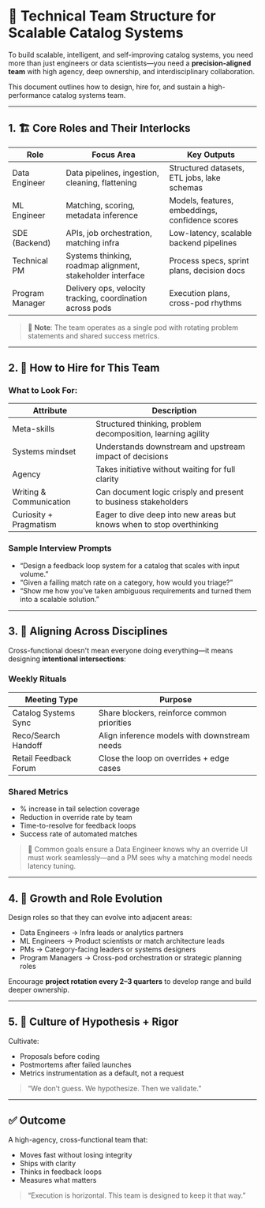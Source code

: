 # 🧠 Technical Team Structure for Scalable Catalog Systems

To build scalable, intelligent, and self-improving catalog systems, you need more than just engineers or data scientists—you need a **precision-aligned team** with high agency, deep ownership, and interdisciplinary collaboration.

This document outlines how to design, hire for, and sustain a high-performance catalog systems team.

---

## 1. 🏗️ Core Roles and Their Interlocks

| Role                  | Focus Area                                             | Key Outputs                                  |
|-----------------------|--------------------------------------------------------|-----------------------------------------------|
| Data Engineer         | Data pipelines, ingestion, cleaning, flattening       | Structured datasets, ETL jobs, lake schemas  |
| ML Engineer           | Matching, scoring, metadata inference                 | Models, features, embeddings, confidence scores |
| SDE (Backend)         | APIs, job orchestration, matching infra               | Low-latency, scalable backend pipelines       |
| Technical PM          | Systems thinking, roadmap alignment, stakeholder interface | Process specs, sprint plans, decision docs |
| Program Manager       | Delivery ops, velocity tracking, coordination across pods | Execution plans, cross-pod rhythms          |

> 🧠 **Note**: The team operates as a single pod with rotating problem statements and shared success metrics.

---

## 2. 🎯 How to Hire for This Team

### What to Look For:
| Attribute                 | Description                                                                 |
|--------------------------|-----------------------------------------------------------------------------|
| Meta-skills              | Structured thinking, problem decomposition, learning agility               |
| Systems mindset          | Understands downstream and upstream impact of decisions                    |
| Agency                   | Takes initiative without waiting for full clarity                          |
| Writing & Communication  | Can document logic crisply and present to business stakeholders            |
| Curiosity + Pragmatism   | Eager to dive deep into new areas but knows when to stop overthinking      |

### Sample Interview Prompts
- “Design a feedback loop system for a catalog that scales with input volume.”
- “Given a failing match rate on a category, how would you triage?”
- “Show me how you’ve taken ambiguous requirements and turned them into a scalable solution.”

---

## 3. 🤝 Aligning Across Disciplines

Cross-functional doesn't mean everyone doing everything—it means designing **intentional intersections**:

### Weekly Rituals
| Meeting Type           | Purpose                                        |
|------------------------|------------------------------------------------|
| Catalog Systems Sync   | Share blockers, reinforce common priorities   |
| Reco/Search Handoff    | Align inference models with downstream needs  |
| Retail Feedback Forum  | Close the loop on overrides + edge cases      |

### Shared Metrics
- % increase in tail selection coverage
- Reduction in override rate by team
- Time-to-resolve for feedback loops
- Success rate of automated matches

> 🧭 Common goals ensure a Data Engineer knows why an override UI must work seamlessly—and a PM sees why a matching model needs latency tuning.

---

## 4. 🔄 Growth and Role Evolution

Design roles so that they can evolve into adjacent areas:
- Data Engineers → Infra leads or analytics partners
- ML Engineers → Product scientists or match architecture leads
- PMs → Category-facing leaders or systems designers
- Program Managers → Cross-pod orchestration or strategic planning roles

Encourage **project rotation every 2–3 quarters** to develop range and build deeper ownership.

---

## 5. 🧪 Culture of Hypothesis + Rigor

Cultivate:
- Proposals before coding
- Postmortems after failed launches
- Metrics instrumentation as a default, not a request

> “We don’t guess. We hypothesize. Then we validate.”

---

## ✅ Outcome

A high-agency, cross-functional team that:
- Moves fast without losing integrity
- Ships with clarity
- Thinks in feedback loops
- Measures what matters

> “Execution is horizontal. This team is designed to keep it that way.”

